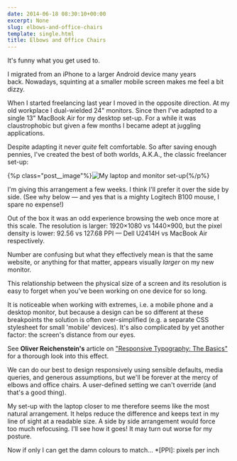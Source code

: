 ```yaml
---
date: 2014-06-18 08:30:10+00:00
excerpt: None
slug: elbows-and-office-chairs
template: single.html
title: Elbows and Office Chairs
---
```


It's funny what you get used to.

I migrated from an iPhone to a larger Android device many years back. Nowadays, squinting at a smaller mobile screen makes me feel a bit dizzy.

When I started freelancing last year I moved in the opposite direction. At my old workplace I dual-wielded 24" monitors. Since then I've adapted to a single 13" MacBook Air for my desktop set-up. For a while it was claustrophobic but given a few months I became adept at juggling applications.

Despite adapting it never _quite_ felt comfortable. So after saving enough pennies, I've created the best of both worlds, A.K.A., the classic freelancer set-up:

{%p class="post__image"%}![My laptop and monitor set-up](http://dbushell.com/wp-content/uploads/2014/06/new-desktop.jpg){%/p%}

I'm giving this arrangement a few weeks. I think I'll prefer it over the side by side. (See why below — and yes that is a mighty Logitech B100 mouse, I spare no expense!)

Out of the box it was an odd experience browsing the web once more at this scale. The resolution is larger: 1920×1080 vs 1440×900, but the pixel density is lower: 92.56 vs 127.68 PPI — Dell U2414H vs MacBook Air respectively.

Number are confusing but what they effectively mean is that the same website, or anything for that matter, appears visually _larger_ on my new monitor.

This relationship between the physical size of a screen and its resolution is easy to forget when you've been working on one device for so long.

It is noticeable when working with extremes, i.e. a mobile phone and a desktop monitor, but because a design can be so different at these breakpoints the solution is often over-simplified (e.g. a separate CSS stylesheet for small 'mobile' devices). It's also complicated by yet another factor: the screen's distance from our eyes.

See **Oliver Reichenstein's** article on ["Responsive Typography: The Basics"](http://ia.net/blog/responsive-typography-the-basics/) for a thorough look into this effect.

We can do our best to design responsively using sensible defaults, media queries, and generous assumptions, but we'll be forever at the mercy of elbows and office chairs. A user-defined setting we can't override (and that's a good thing).

My set-up with the laptop closer to me therefore seems like the most natural arrangement. It helps reduce the difference and keeps text in my line of sight at a readable size. A side by side arrangement would force too much refocusing. I'll see how it goes! It may turn out worse for my posture.

Now if only I can get the damn colours to match…
  *[PPI]: pixels per inch
